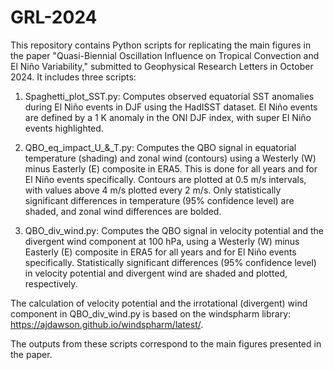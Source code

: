 # GRL-2024
This repository contains Python scripts for replicating the main figures in the paper "Quasi-Biennial Oscillation Influence on Tropical Convection and El Niño Variability," submitted to Geophysical Research Letters in October 2024. It includes three scripts:
  1. Spaghetti_plot_SST.py: Computes observed equatorial SST anomalies during El Niño events in DJF using the HadISST dataset. El Niño events are defined by a 1 K anomaly in the ONI DJF index, with super El Niño events highlighted.

  2. QBO_eq_impact_U_&_T.py: Computes the QBO signal in equatorial temperature (shading) and zonal wind (contours) using a Westerly (W) minus Easterly (E) composite in ERA5. This is done for all years and for El Niño events specifically. Contours are plotted at 0.5 m/s intervals, with values above 4 m/s plotted every 2 m/s. Only statistically significant differences in temperature (95% confidence level) are shaded, and zonal wind differences are bolded.

  3. QBO_div_wind.py: Computes the QBO signal in velocity potential and the divergent wind component at 100 hPa, using a Westerly (W) minus Easterly (E) composite in ERA5 for all years and for El Niño events specifically. Statistically significant differences (95% confidence level) in velocity potential and divergent wind are shaded and plotted, respectively.

The calculation of velocity potential and the irrotational (divergent) wind component in QBO_div_wind.py is based on the windspharm library: https://ajdawson.github.io/windspharm/latest/.

The outputs from these scripts correspond to the main figures presented in the paper.


